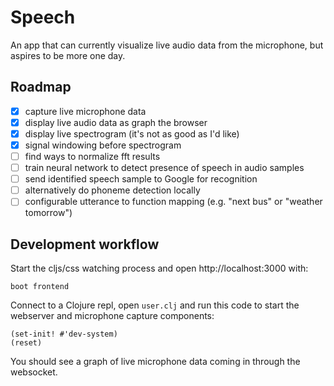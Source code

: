 # Speech

An app that can currently visualize live audio data from the microphone, but aspires to be more one day.

## Roadmap
* [x] capture live microphone data
* [x] display live audio data as graph the browser
* [x] display live spectrogram (it's not as good as I'd like)
* [x] signal windowing before spectrogram
* [ ] find ways to normalize fft results
* [ ] train neural network to detect presence of speech in audio samples
* [ ] send identified speech sample to Google for recognition
* [ ] alternatively do phoneme detection locally
* [ ] configurable utterance to function mapping (e.g. "next bus" or "weather tomorrow")

## Development workflow

Start the cljs/css watching process and open http://localhost:3000 with:

    boot frontend

Connect to a Clojure repl, open `user.clj` and run this code to start the webserver and microphone capture components: 

    (set-init! #'dev-system)
    (reset)

You should see a graph of live microphone data coming in through the websocket.
